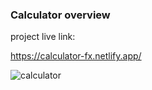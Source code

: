### Calculator overview

project live link:

https://calculator-fx.netlify.app/

![calculator](https://user-images.githubusercontent.com/72667369/106812991-a427ca80-669a-11eb-8dc2-645f017598ff.png)
